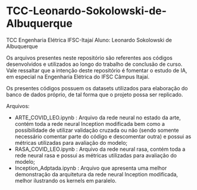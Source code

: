 # TCC-Leonardo-Sokolowski-de-Albuquerque
TCC Engenharia Elétrica IFSC-Itajaí 
Aluno: Leonardo Sokolowski de Albuquerque

Os arquivos presentes neste repositório são referentes aos códigos desenvolvidos e utilizados ao longo do trabalho de conclusão de curso.
Vale ressaltar que a intenção deste repositório é fomentar o estudo de IA, em especial na Engenharia Elétrica do IFSC Câmpus Itajaí.

Os presentes códigos possuem os datasets utilizados para elaboração do banco de dados próprio, de tal forma que o projeto possa ser replicado.

Arquivos:
- ARTE_COVID_LEO.ipynb : Arquivo da rede neural no estado da arte, contém toda a rede neural Inception modificada bem como a possibilidade de utilizar 
validação cruzada ou não (sendo somente necessário comentar parte do código e descomentar outra) e possui as métricas utilizadas para avaliação do modelo;
- RASA_COVID_LEO.ipynb : Arquivo da rede neural rasa, contém toda a rede neural rasa e possui as métricas utilizadas para avaliação do modelo;
- Inception_Adptada.ipynb : Arquivo que apresenta uma melhor demonstração da arquitetura da rede neural Inception modificada, melhor ilustrando os kernels em paralelo.
